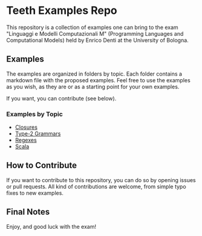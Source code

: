 # Teeth Examples Repo
This repository is a collection of examples one can bring to the exam "Linguaggi e Modelli Computazionali M" (Programming Languages and Computational Models) held by Enrico Denti at the University of Bologna.

## Examples
The examples are organized in folders by topic. Each folder contains a markdown file with the proposed examples.
Feel free to use the examples as you wish, as they are or as a starting point for your own examples.

If you want, you can contribute (see below).

### Examples by Topic
- [Closures](closures/closures.md)
- [Type-2 Grammars](type_2_grammars/grammars.md)
- [Regexes](regexes/regexes.md)
- [Scala](scala/scala-examples.md)

## How to Contribute
If you want to contribute to this repository, you can do so by opening issues or pull requests.
All kind of contributions are welcome, from simple typo fixes to new examples.

## Final Notes
Enjoy, and good luck with the exam!
